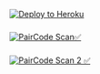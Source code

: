 [![Deploy to Heroku](https://www.herokucdn.com/deploy/button.png)](https://heroku.com/deploy?template=https://github.com/Fenixid-server/autosave)

###
[![PairCode Scan✅](https://img.shields.io/badge/Scan%20PairCode-%230A66C2?style=for-the-badge&logo=whatsapp&logoColor=white)](https://pairz-9ec360ae8410.herokuapp.com/pairing)
###
[![PairCode Scan 2 ✅](https://img.shields.io/badge/Scan%20PairCode-%230A66C2?style=for-the-badge&logo=whatsapp&logoColor=white)](https://replit.com/@2023lastalone/FENIX-PRINTING-COD-FIX)
###
